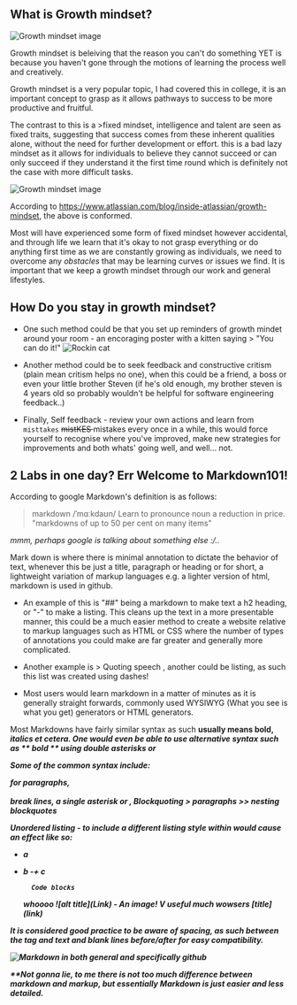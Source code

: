 ## What is Growth mindset?

![Growth mindset image](https://atlassianblog.wpengine.com/wp-content/uploads/2015/11/growth-mindset.png)

Growth mindset is beleiving that the reason you can't do something YET is because you haven't gone through the motions of learning the process well and creatively.

Growth mindset is a very popular topic, I had covered this in college, it is an important concept to grasp as it allows pathways to success to be more productive and fruitful.

The contrast to this is a >fixed mindset, intelligence and talent are seen as fixed traits, suggesting that success comes from these inherent qualities alone, without the need for further development or effort.
this is a bad lazy mindset as it allows for individuals to believe they cannot succeed or can only succeed if they understand it the first time round which is definitely not the case with more difficult tasks. 

![Growth mindset image](https://atlassianblog.wpengine.com/wp-content/uploads/NewGrowthMindset2-1120x1400.png)

According to https://www.atlassian.com/blog/inside-atlassian/growth-mindset, the above is conformed. 

Most will have experienced some form of fixed mindset however accidental, and through life we learn that it's okay to not grasp everything or do anything first time as we are constantly growing as individuals, we need to overcome any *obstacles* that may be learning curves or issues we find. It is important that we keep a growth mindset through our work and general lifestyles.

## How Do you stay in growth mindset?

- One such method could be that you set up reminders of growth mindet around your room - an encoraging poster with a kitten saying > "You can do it!" ![Rockin cat](https://media.tenor.com/8TuHoy4DokYAAAAC/cat-you-got-this.gif)

- Another method could be to seek feedback and constructive critism (plain mean critism helps no one), when this could be a friend, a boss or even your little brother Steven (if he's old enough, my brother steven is 4 years old so probably wouldn't be helpful for software engineering feedback..)

- Finally, Self feedback - review your own actions and learn from ``misttakes`` <s> mistKES </s> mistakes every once in a while, this would force yourself to recognise where you've improved, make new strategies for improvements and both whats' going well, and well... not.

## 2 Labs in one day? Err Welcome to Markdown101!

According to google Markdown's definition is as follows: 
> markdown
> /ˈmɑːkdaʊn/
> Learn to pronounce
> noun
> a reduction in price.
> "markdowns of up to 50 per cent on many items"

*mmm, perhaps google is talking about something else :/..* 

Mark down is where there is minimal annotation to dictate the behavior of text, whenever this be just a title, paragraph or heading or for short, a lightweight variation of markup languages e.g. a lighter version of html, markdown is used in github.

- An example of this is "##" being a markdown to make text a h2 heading, or "-" to make a listing. This cleans up the text in a more presentable manner, this could be a much easier method to create a website relative to markup languages such as HTML or CSS where the number of types of annotations you could make are far greater and generally more complicated.

- Another example is > Quoting speech , another could be listing, as such this list was created using dashes!

- Most users would learn markdown in a matter of minutes as it is generally straight forwards, commonly used WYSIWYG (What you see is what you get) generators or HTML generators.

Most Markdowns have fairly similar syntax as such <b> usually means bold, <i> italics et cetera. One would even be able to use alternative syntax such as ** bold ** using double asterisks or <b>
  
Some of the common syntax include: <p> </p> for paragraphs, <br> </br> break lines, a single asterisk or <i></i>, Blockquoting > paragraphs >> nesting blockquotes
  
Unordered listing - to include a different listing style within would cause an effect like so:
  
- a
- b
-+ c
  
        Code blocks
  <html> whoooo </html>
          ![alt title](Link) - An image! V useful much wowsers
            [title] (link)
          
  
It is considered good practice to be aware of spacing, as such between the tag and text and blank lines before/after for easy compatibility.

![Markdown in both general and specifically github](https://camo.githubusercontent.com/74c1a363e1cc6ec948387d2559f6e79a215499650b59531c1c12a66b61afc8b3/68747470733a2f2f73332d65752d776573742d312e616d617a6f6e6177732e636f6d2f69682d6d6174657269616c732f75706c6f6164732f75706c6f61645f63626237346161393939666565386163326463636637373638396564363062342e706e67)
  
  **Not gonna lie, to me there is not too much difference between markdown and markup, but essentially Markdown is just easier and less detailed.
